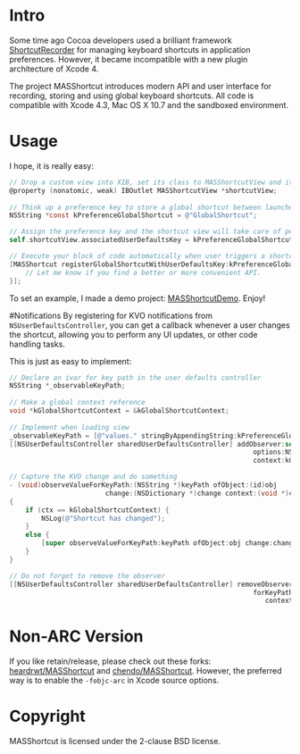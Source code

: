 # Intro

Some time ago Cocoa developers used a brilliant framework [ShortcutRecorder](http://wafflesoftware.net/shortcut/) for managing keyboard shortcuts in application preferences. However, it became incompatible with a new plugin architecture of Xcode 4.

The project MASShortcut introduces modern API and user interface for recording, storing and using global keyboard shortcuts. All code is compatible with Xcode 4.3, Mac OS X 10.7 and the sandboxed environment.

# Usage

I hope, it is really easy:

```objective-c
// Drop a custom view into XIB, set its class to MASShortcutView and its height to 19
@property (nonatomic, weak) IBOutlet MASShortcutView *shortcutView;
	
// Think up a preference key to store a global shortcut between launches
NSString *const kPreferenceGlobalShortcut = @"GlobalShortcut";

// Assign the preference key and the shortcut view will take care of persistence
self.shortcutView.associatedUserDefaultsKey = kPreferenceGlobalShortcut;

// Execute your block of code automatically when user triggers a shortcut from preferences
[MASShortcut registerGlobalShortcutWithUserDefaultsKey:kPreferenceGlobalShortcut handler:^{
    // Let me know if you find a better or more convenient API.
}];
```

To set an example, I made a  demo project: [MASShortcutDemo](https://github.com/shpakovski/MASShortcutDemo). Enjoy!

#Notifications
By registering for KVO notifications from `NSUserDefaultsController`, you can get a callback whenever a user changes the shortcut, allowing you to perform any UI updates, or other code handling tasks.

This is just as easy to implement:
    
```objective-c
// Declare an ivar for key path in the user defaults controller
NSString *_observableKeyPath;
    
// Make a global context reference
void *kGlobalShortcutContext = &kGlobalShortcutContext;
    
// Implement when loading view
_observableKeyPath = [@"values." stringByAppendingString:kPreferenceGlobalShortcut];
[[NSUserDefaultsController sharedUserDefaultsController] addObserver:self forKeyPath:_observableKeyPath
                                                             options:NSKeyValueObservingOptionInitial
                                                             context:kGlobalShortcutContext];

// Capture the KVO change and do something
- (void)observeValueForKeyPath:(NSString *)keyPath ofObject:(id)obj
                        change:(NSDictionary *)change context:(void *)ctx
{
    if (ctx == kGlobalShortcutContext) {
        NSLog(@"Shortcut has changed");
    }
    else {
        [super observeValueForKeyPath:keyPath ofObject:obj change:change context:ctx];
    }
}

// Do not forget to remove the observer
[[NSUserDefaultsController sharedUserDefaultsController] removeObserver:self
                                                             forKeyPath:_observableKeyPath
                                                                context:kGlobalShortcutContext];
```

# Non-ARC Version

If you like retain/release, please check out these forks: [heardrwt/MASShortcut](https://github.com/heardrwt/MASShortcut) and [chendo/MASShortcut](https://github.com/chendo/MASShortcut). However, the preferred way is to enable the `-fobjc-arc` in Xcode source options.

# Copyright

MASShortcut is licensed under the 2-clause BSD license.
